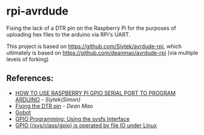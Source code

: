 # rpi-avrdude

Fixing the lack of a DTR pin on the Raspberry Pi for the purposes of uploading hex files to the arduino via RPi's UART.

This project is based on https://github.com/Siytek/avrdude-rpi, which ultimately is based on https://github.com/deanmao/avrdude-rpi (via multiple levels of forking)



## References:
* [HOW TO USE RASPBERRY PI GPIO SERIAL PORT TO PROGRAM ARDUINO](https://siytek.com/raspberry-pi-gpio-arduino/) - _Siytek(Simon)_
* [Fixing the DTR pin](http://www.deanmao.com/2012/08/12/fixing-the-dtr-pin/) - _Dean Mao_
* [Gobot](https://github.com/hybridgroup/gobot)
* [GPIO Programming: Using the sysfs Interface](https://www.ics.com/blog/gpio-programming-using-sysfs-interface)
* [GPIO (/sys/class/gpio) is operated by file IO under Linux](https://programmer.help/blogs/gpio-sys-class-gpio-is-operated-by-file-io-under-linux.html)
